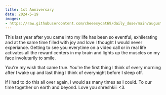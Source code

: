 ```yaml
---
title: 1st Anniversary
date: 2024-5-19
images:
- https://raw.githubusercontent.com/cheeesycat69/daily_dose/main/august_9/sorry.jpeg
---
```


This last year after you came into my life has been so eventful, exhilerating and at the same time filled with joy and love I thought I would never experiance.
Getting to see you everytime on a video call or in real life activates all the reward centers in my brain and lights up the muscles on my face involutarily to smile.

You're my wish that came true. You're the first thing I think of every morning after I wake up and last thing I think of everynight before I sleep off.



If I had to do this all over again, I would as many times as I could.
To our time together on earth and beyond. 
Love you shreshkiii <3.
